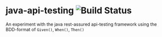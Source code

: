 # java-api-testing ![Build Status](https://travis-ci.org/sjansson/java-api.testing.svg?branch=master)

An experiment with the java rest-assured api-testing framework using the BDD-format of `Given()`, `When()`, `Then()`
